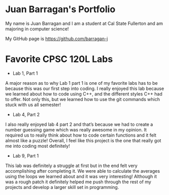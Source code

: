 # Juan Barragan's Portfolio

My name is Juan Barragan and I am a student at Cal State Fullerton and am majoring in computer science!

My GitHub page is https://github.com/barragan-j

# Favorite CPSC 120L Labs

* Lab 1, Part 1
  
A major reason as to why Lab 1 part 1 is one of my favorite labs has to be because this was our first step into coding. I really enjoyed this lab because we learned about how to code using C++, and the different styles C++ had to offer. Not only this, but we learned how to use the git commands which stuck with us all semester!

* Lab 4, Part 2
  
I also really enjoyed lab 4 part 2 and that’s because we had to create a number guessing game which was really awesome in my opinion. It required us to really think about how to code certain functions and it felt almost like a puzzle!  Overall, I feel like this project is the one that really got me into coding most definitely!

* Lab 9, Part 1
  
This lab was definitely a struggle at first but in the end felt very accomplishing after completing it. We were able to calculate the averages using the loops we learned about and it was very interesting! Although it was a rough patch it definitely helped me push through the rest of my projects and develop a larger skill set in programming.
